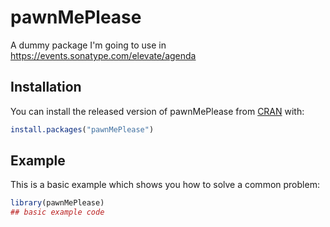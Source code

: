 # pawnMePlease

A dummy package I'm going to use in https://events.sonatype.com/elevate/agenda

## Installation

You can install the released version of pawnMePlease from [CRAN](https://CRAN.R-project.org) with:

``` r
install.packages("pawnMePlease")
```

## Example

This is a basic example which shows you how to solve a common problem:

``` r
library(pawnMePlease)
## basic example code
```

